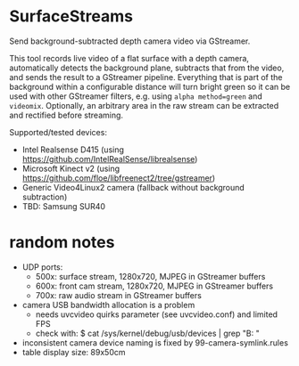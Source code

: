 # SurfaceStreams

Send background-subtracted depth camera video via GStreamer.

This tool records live video of a flat surface with a depth camera, automatically detects the background plane, subtracts that from the video, and sends the result to a GStreamer pipeline. Everything that is part of the background within a configurable distance will turn bright green so it can be used with other GStreamer filters, e.g. using `alpha method=green` and `videomix`. Optionally, an arbitrary area in the raw stream can be extracted and rectified before streaming.

Supported/tested devices:
  * Intel Realsense D415 (using https://github.com/IntelRealSense/librealsense)
  * Microsoft Kinect v2 (using https://github.com/floe/libfreenect2/tree/gstreamer)
  * Generic Video4Linux2 camera (fallback without background subtraction)
  * TBD: Samsung SUR40

# random notes
  * UDP ports:
    * 500x: surface stream, 1280x720, MJPEG in GStreamer buffers
    * 600x: front cam stream, 1280x720, MJPEG in GStreamer buffers
    * 700x: raw audio stream in GStreamer buffers
  * camera USB bandwidth allocation is a problem
    * needs uvcvideo quirks parameter (see uvcvideo.conf) and limited FPS
    * check with: $ cat /sys/kernel/debug/usb/devices | grep "B: "
  * inconsistent camera device naming is fixed by 99-camera-symlink.rules
  * table display size: 89x50cm
